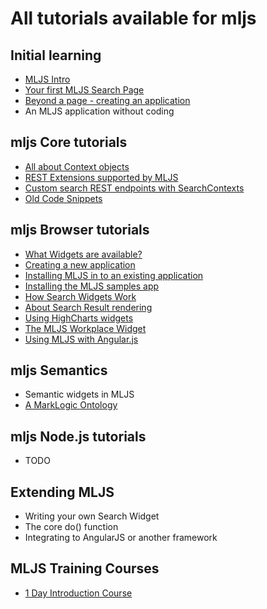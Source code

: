 # All tutorials available for mljs

## Initial learning
<ul>
  <li><a href=001-intro.md>MLJS Intro</a></li>
  <li><a href=002-intro-firstpage.md>Your first MLJS Search Page</a></li>
  <li><a href=014-browser-workplace.md>Beyond a page - creating an application</a></li>
  <li>An MLJS application without coding</li>
</ul>

## mljs Core tutorials
<ul>
  <li><a href=050-core-contexts.md>All about Context objects</a></li>
  <li><a href=060-rest-ext.md>REST Extensions supported by MLJS</a></li>
  <li><a href=051-core-custom-searchcontext-endpoint.md>Custom search REST endpoints with SearchContexts</a></li>
  <li><a href=999-samples.html>Old Code Snippets</a></li>
</ul>

## mljs Browser tutorials
<ul>
  <li><a href=001-widgets-list.html>What Widgets are available?</a></li>
  <li><a href=011-browser-create-app.md>Creating a new application</a></li>
  <li><a href=012-browser-install-app.md>Installing MLJS in to an existing application</a></li>
  <li><a href=013-browser-samples-app.md>Installing the MLJS samples app</a></li>
  <li><a href=002-widgets-search.md>How Search Widgets Work</a></li>
  <li><a href=003-widgets-search-render.md>About Search Result rendering</a></li>
  <li><a href=004-widgets-highcharts.md>Using HighCharts widgets</a></li>
  <li><a href=014-browser-workplace.md>The MLJS Workplace Widget</a></li>
  <li><a href=020-angular.md>Using MLJS with Angular.js</a></li>
</ul>

## mljs Semantics
<ul>
  <li>Semantic widgets in MLJS</li>
  <li><a href=901-ontology.md>A MarkLogic Ontology</a></li>
</ul>

## mljs Node.js tutorials
<ul>
  <li>TODO</li>
</ul>

## Extending MLJS
<ul>
  <li>Writing your own Search Widget</li>
  <li>The core do() function</li>
  <li>Integrating to AngularJS or another framework</li>
</ul>

## MLJS Training Courses
<ul>
  <li><a href=dev1-001-overview.md>1 Day Introduction Course</a></li>
</ul>
